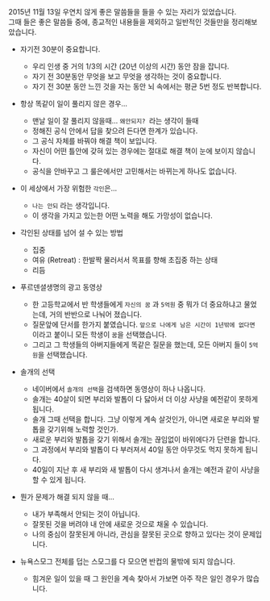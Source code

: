 2015년 11월 13일 우연치 않게 좋은 말씀들을 들을 수 있는 자리가 있었습니다.  
그때 들은 좋은 말씀들 중에, 종교적인 내용들을 제외하고 일반적인 것들만을 정리해보았습니다.

* 자기전 30분이 중요합니다.
  - 우리 인생 중 거의 1/3의 시간 (20년 이상의 시간) 동안 잠을 잡니다.
  - 자기 전 30분동안 무엇을 보고 무엇을 생각하는 것이 중요합니다.
  - 자기 전 30분 동안 느낀 것을 자는 동안 뇌 속에서는 평균 5번 정도 반복합니다.

* 항상 똑같이 일이 풀리지 않은 경우...
  - 맨날 일이 잘 풀리지 않을때... `왜안되지? `라는 생각이 들때
  - 정해진 공식 안에서 답을 찾으려 든다면 한계가 있습니다.
  - 그 공식 자체를 바꿔야 해결 책이 보입니다.
  - 자신이 어떤 틀안에 갖혀 있는 경우에는 절대로 해결 책이 눈에 보이지 않습니다.
  - 공식을 안바꾸고 그 룰은에서만 고민해서는 바뀌는게 하나도 없습니다.

* 이 세상에서 가장 위험한 `각인`은...
  - `나는 안되` 라는 생각입니다.
  - 이 생각을 가지고 있는한 어떤 노력을 해도 가망성이 없습니다.

* 각인된 상태를 넘어 설 수 있는 방법
  - 집중
  - 여유 (Retreat) : 한발짝 물러서서 목표를 향해 초집중 하는 상태
  - 리듬

* 푸르덴셜생명의 광고 동영상
  - 한 고등학교에서 반 학생들에게 `자신의 꿈` 과 `5억원` 중 뭐가 더 중요하냐고 물었는데, 거의 반반으로 나눠어 졌습니다.
  - 질문앞에 단서를 한가지 붙였습니다. `앞으로 나에게 남은 시간이 1년밖에 없다면` 이라고 붙이니 모든 학생이 `꿈`을 선택했습니다.
  - 그리고 그 학생들의 아버지들에게 똑같은 질문을 했는데, 모든 아버지 들이 `5억원`을 선택했습니다.

* 솔개의 선택
  - 네이버에서 `솔개의 선택`을 검색하면 동영상이 하나 나옵니다.
  - 솔개는 40살이 되면 부리와 발톱이 다 닳아서 더 이상 사냥을 예전같이 못하게 됩니다.
  - 솔개 그때 선택을 합니다. 그냥 이렇게 계속 살것인가, 아니면 새로운 부리와 발톱을 갖기위해 노력할 것인가.
  - 새로운 부리와 발톱을 갖기 위해서 솔개는 끊임없이 바위에다가 단련을 합니다.
  - 그 과정에서 부리와 발톱이 다 부러져서 40일 동안 아무것도 먹지 못하게 됩니다.
  - 40일이 지난 후 새 부리와 새 발톱이 다시 생겨나서 솔개는 예전과 같이 사냥을 할 수 있게 됩니다.

* 뭔가 문제가 해결 되지 않을 때...
  - 내가 부족해서 안되는 것이 아닙니다.
  - 잘못된 것을 버려야 내 안에 새로운 것으로 채울 수 있습니다.
  - 나의 중심이 잘못된게 아니라, 관심을 잘못된 곳으로 향하고 있다는 것이 문제입니다.

* 뉴욕스모그 전체를 덥는 스모그를 다 모으면 반컵의 물밖에 되지 않습니다.
  - 힘겨운 일이 있을 때 그 원인을 계속 찾아서 가보면 아주 작은 일인 경우가 많습니다.
